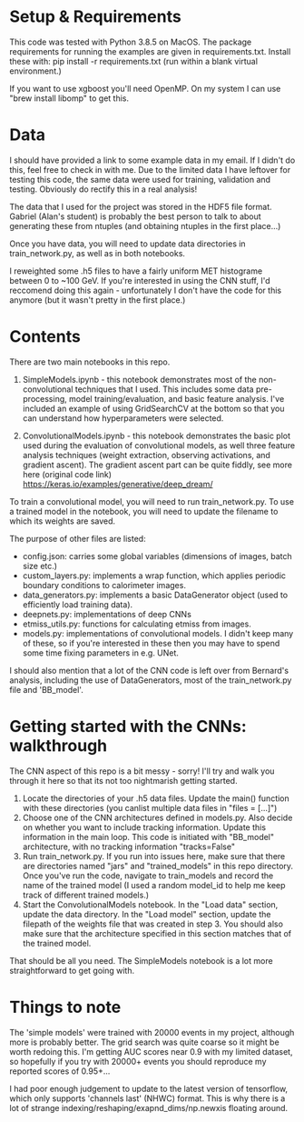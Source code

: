 # Setup & Requirements

This code was tested with Python 3.8.5 on MacOS. The package requirements for running the examples are given in requirements.txt. Install these with: pip install -r requirements.txt (run within a blank virtual environment.)

If you want to use xgboost you'll need OpenMP. On my system I can use "brew install libomp" to get this.

# Data

I should have provided a link to some example data in my email. If I didn't do this, feel free to check in with me. Due to the limited data I have leftover for testing this code, the same data were used for training, validation and testing. Obviously do rectify this in a real analysis!

The data that I used for the project was stored in the HDF5 file format. Gabriel (Alan's student) is probably the best person to talk to about generating these from ntuples (and obtaining ntuples in the first place...)

Once you have data, you will need to update data directories in train_network.py, as well as in both notebooks.

I reweighted some .h5 files to have a fairly uniform MET histograme between 0 to ~100 GeV. If you're interested in using the CNN stuff, I'd reccomend doing this again - unfortunately I don't have the code for this anymore (but it wasn't pretty in the first place.)

# Contents

There are two main notebooks in this repo.

1. SimpleModels.ipynb - this notebook demonstrates most of the non-convolutional techniques that I used. This includes some data pre-processing, model training/evaluation, and basic feature analysis. I've included an example of using GridSearchCV at the bottom so that you can understand how hyperparameters were selected.

2. ConvolutionalModels.ipynb - this notebook demonstrates the basic plot used during the evaluation of convolutional models, as well three feature analysis techniques (weight extraction, observing activations, and gradient ascent). The gradient ascent part can be quite fiddly, see more here (original code link) https://keras.io/examples/generative/deep_dream/

To train a convolutional model, you will need to run train_network.py. To use a trained model in the notebook, you will need to update the filename to which its weights are saved.

The purpose of other files are listed:
- config.json: carries some global variables (dimensions of images, batch size etc.)
- custom_layers.py: implements a wrap function, which applies periodic boundary conditions to calorimeter images.
- data_generators.py: implements a basic DataGenerator object (used to efficiently load training data).
- deepnets.py: implementations of deep CNNs
- etmiss_utils.py: functions for calculating etmiss from images.
- models.py: implementations of convolutional models. I didn't keep many of these, so if you're interested in these then you may have to spend some time fixing parameters in e.g. UNet.

I should also mention that a lot of the CNN code is left over from Bernard's analysis, including the use of DataGenerators, most of the train_network.py file and 'BB_model'.

# Getting started with the CNNs: walkthrough

The CNN aspect of this repo is a bit messy - sorry! I'll try and walk you through it here so that its not too nightmarish getting started.

1. Locate the directories of your .h5 data files. Update the main() function with these directories (you canlist multiple data files in "files = [...]")
2. Choose one of the CNN architectures defined in models.py. Also decide on whether you want to include tracking information. Update this information in the main loop. This code is initiated with "BB_model" architecture, with no tracking information "tracks=False"
3. Run train_network.py. If you run into issues here, make sure that there are directories named "jars" and "trained_models" in this repo directory. Once you've run the code, navigate to train_models and record the name of the trained model (I used a random model_id to help me keep track of different trained models.)
4. Start the ConvolutionalModels notebook. In the "Load data" section, update the data directory. In the "Load model" section, update the filepath of the weights file that was created in step 3. You should also make sure that the architecture specified in this section matches that of the trained model.

That should be all you need. The SimpleModels notebook is a lot more straightforward to get going with.

# Things to note

The 'simple models' were trained with 20000 events in my project, although more is probably better. The grid search was quite coarse so it might be worth redoing this. I'm getting AUC scores near 0.9 with my limited dataset, so hopefully if you try with 20000+ events you should reproduce my reported scores of 0.95+...

I had poor enough judgement to update to the latest version of tensorflow, which only supports 'channels last' (NHWC) format. This is why there is a lot of strange indexing/reshaping/exapnd_dims/np.newxis floating around.
